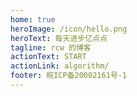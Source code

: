 ```yaml
---
home: true
heroImage: /icon/hello.png
heroText: 每天进步亿点点
tagline: rcw 的博客
actionText: START
actionLink: algorithm/
footer: 皖ICP备20002161号-1
---
```

